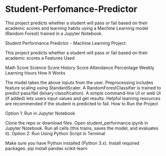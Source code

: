 # Student-Perfomance-Predictor
This project predicts whether a student will pass or fail based on their academic scores and learning habits using a Machine Learning model (Random Forest) trained in a Jupyter Notebook.

Student Performance Predictor - Machine Learning Project

This project predicts whether a student will pass or fail based on their academic scores a
Features Used

Math Score
Science Score
History Score
Attendance Percentage
Weekly Learning Hours
How It Works

The model takes the above inputs from the user.
Preprocessing includes feature scaling using StandardScaler.
A RandomForestClassifier is trained to predict pass/fail (binary classification).
A simple command-line UI or web UI (if added) lets users input values and get results.
Helpful learning resources are recommended if the student is predicted to fail.
How to Run the Project

Option 1: Run in Jupyter Notebook

Clone the repo or download files.
Open student_performance.ipynb in Jupyter Notebook.
Run all cells (this trains, saves the model, and evaluates it).
Option 2: Run Using Python Script in Terminal

Make sure you have Python installed (Python 3.x).
Install required packages:
pip install pandas scikit-learn
